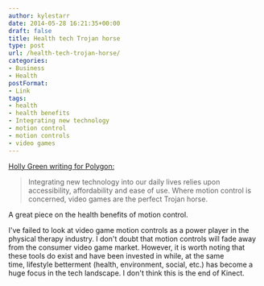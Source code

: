 ```yaml
---
author: kylestarr
date: 2014-05-28 16:21:35+00:00
draft: false
title: Health tech Trojan horse
type: post
url: /health-tech-trojan-horse/
categories:
- Business
- Health
postFormat:
- Link
tags:
- health
- health benefits
- Integrating new technology
- motion control
- motion controls
- video games
---
```


[Holly Green writing for Polygon:](http://www.polygon.com/2014/5/28/5757684/motion-controls-health-kinect)


<blockquote>Integrating new technology into our daily lives relies upon accessibility, affordability and ease of use. Where motion control is concerned, video games are the perfect Trojan horse.</blockquote>


A great piece on the health benefits of motion control.

I've failed to look at video game motion controls as a power player in the physical therapy industry. I don't doubt that motion controls will fade away from the consumer video game market. However, it is worth noting that these tools do exist and have been invested in while, at the same time, lifestyle betterment (health, environment, social, etc.) has become a huge focus in the tech landscape. I don't think this is the end of Kinect.
